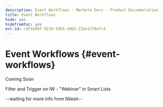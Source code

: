 ```yaml
---
description: Event Workflows - Marketo Docs - Product Documentation
title: Event Workflows
hide: yes
hidefromtoc: yes
exl-id: c9f44d9f-9210-4303-a9b5-22be1376efc4
---
```

# Event Workflows {#event-workflows}

Coming Soon

Filter and Trigger on IW - "Webinar" in Smart Lists

--waiting for more info from Nilesh--
